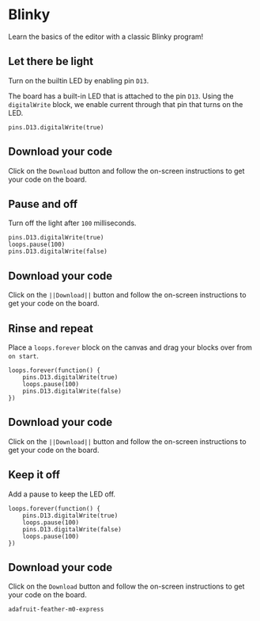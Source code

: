 # Blinky

Learn the basics of the editor with a classic Blinky program!

## Let there be light

Turn on the builtin LED by enabling pin ``D13``.

The board has a built-in LED that is attached to the pin ``D13``.
Using the ``digitalWrite`` block, we enable current through that pin
that turns on the LED.

```blocks
pins.D13.digitalWrite(true)
```

## Download your code

Click on the ``Download`` button and follow the on-screen instructions
to get your code on the board.

## Pause and off

Turn off the light after ``100`` milliseconds.

```blocks
pins.D13.digitalWrite(true)
loops.pause(100)
pins.D13.digitalWrite(false)
```

## Download your code

Click on the ``||Download||`` button and follow the on-screen instructions
to get your code on the board.

## Rinse and repeat

Place a ``loops.forever`` block on the canvas and drag
your blocks over from ``on start``.

```blocks
loops.forever(function() {
    pins.D13.digitalWrite(true)
    loops.pause(100)
    pins.D13.digitalWrite(false)
})
```

## Download your code

Click on the ``||Download||`` button and follow the on-screen instructions
to get your code on the board.

## Keep it off

Add a pause to keep the LED off.

```blocks
loops.forever(function() {
    pins.D13.digitalWrite(true)
    loops.pause(100)
    pins.D13.digitalWrite(false)
    loops.pause(100)    
})
```

## Download your code

Click on the ``Download`` button and follow the on-screen instructions
to get your code on the board.

```package
adafruit-feather-m0-express
```